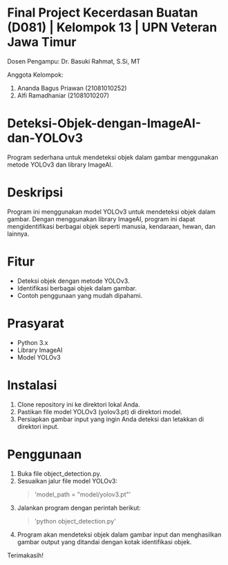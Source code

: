 # Final Project Kecerdasan Buatan (D081) | Kelompok 13 | UPN Veteran Jawa Timur
Dosen Pengampu: Dr. Basuki Rahmat, S.Si, MT

Anggota Kelompok:
1) Ananda Bagus Priawan (21081010252)
2) Alfi Ramadhaniar (21081010207)

# Deteksi-Objek-dengan-ImageAI-dan-YOLOv3
Program sederhana untuk mendeteksi objek dalam gambar menggunakan metode YOLOv3 dan library ImageAI.

# Deskripsi
Program ini menggunakan model YOLOv3 untuk mendeteksi objek dalam gambar. Dengan menggunakan library ImageAI, program ini dapat mengidentifikasi berbagai objek seperti manusia, kendaraan, hewan, dan lainnya.

# Fitur
- Deteksi objek dengan metode YOLOv3.
- Identifikasi berbagai objek dalam gambar.
- Contoh penggunaan yang mudah dipahami.

# Prasyarat
- Python 3.x
- Library ImageAI
- Model YOLOv3

# Instalasi
1. Clone repository ini ke direktori lokal Anda.
2. Pastikan file model YOLOv3 (yolov3.pt) di direktori model.
3. Persiapkan gambar input yang ingin Anda deteksi dan letakkan di direktori input.

# Penggunaan
1. Buka file object_detection.py.
2. Sesuaikan jalur file model YOLOv3:
   > 'model_path = "model/yolov3.pt"'
3. Jalankan program dengan perintah berikut:
   > 'python object_detection.py'
4. Program akan mendeteksi objek dalam gambar input dan menghasilkan gambar output yang ditandai dengan kotak identifikasi objek.

Terimakasih!
